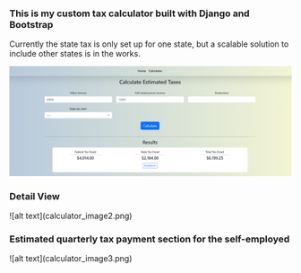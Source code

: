 <h3>This is my custom tax calculator built with Django and Bootstrap</h3>
<p>Currently the state tax is only set up for one state, but a scalable solution to include other states is in the works.</p>

![alt text](calculator_image.png)

<h3>Detail View</h3>
![alt text](calculator_image2.png)

<h3>Estimated quarterly tax payment section for the self-employed</h3>
![alt text](calculator_image3.png)
